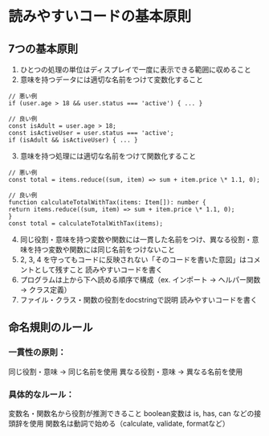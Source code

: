 # 読みやすいコードの基本原則

## 7つの基本原則

1. ひとつの処理の単位はディスプレイで一度に表示できる範囲に収めること
2. 意味を持つデータには適切な名前をつけて変数化すること

```
// 悪い例
if (user.age > 18 && user.status === 'active') { ... }

// 良い例
const isAdult = user.age > 18;
const isActiveUser = user.status === 'active';
if (isAdult && isActiveUser) { ... }
```

3. 意味を持つ処理には適切な名前をつけて関数化すること

```
// 悪い例
const total = items.reduce((sum, item) => sum + item.price \* 1.1, 0);

// 良い例
function calculateTotalWithTax(items: Item[]): number {
return items.reduce((sum, item) => sum + item.price \* 1.1, 0);
}
const total = calculateTotalWithTax(items);
```

4. 同じ役割・意味を持つ変数や関数には一貫した名前をつけ、異なる役割・意味を持つ変数や関数には同じ名前をつけないこと
5. 2, 3, 4 を守ってもコードに反映されない「そのコードを書いた意図」はコメントとして残すこと 読みやすいコードを書く
6. プログラムは上から下へ読める順序で構成（ex. インポート → ヘルパー関数 → クラス定義）
7. ファイル・クラス・関数の役割をdocstringで説明 読みやすいコードを書く

## 命名規則のルール

### 一貫性の原則：

同じ役割・意味 → 同じ名前を使用
異なる役割・意味 → 異なる名前を使用

### 具体的なルール：

変数名・関数名から役割が推測できること
boolean変数は is, has, can などの接頭辞を使用
関数名は動詞で始める（calculate, validate, formatなど）
